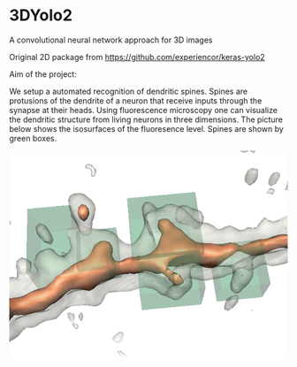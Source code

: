 # 3DYolo2
A convolutional neural network approach for 3D images

Original 2D package from https://github.com/experiencor/keras-yolo2

Aim of the project:

We setup a automated recognition of dendritic spines. Spines are protusions of the dendrite of a neuron that receive inputs through the synapse at their heads. Using fluorescence microscopy one can visualize the dendritic structure from living neurons in three dimensions. The picture below shows the isosurfaces of the fluoresence level. Spines are shown by green boxes.

![dendrite](https://raw.githubusercontent.com/rankofootball/3DYolo2/master/dendrite.png)
